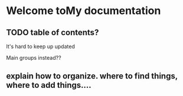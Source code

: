 # Welcome toMy documentation

## TODO table of contents?

It's hard to keep up updated

Main groups instead??

## explain how to organize. where to find things, where to add things....

